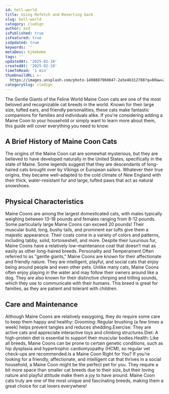 ```yaml
---
id: hell-world
title: Using Refetch and Reverting back
slug: hell-world
category: clodign
author: asd
isPublished: true
isFeatured: true
isUpdated: true
keywords: ''
metaDesc: hjkmkmkm
tags: ''
updatedAt: '2025-02-10'
createdAt: '2025-02-10'
timeToRead: '1 min'
thumbnailURL: >-
  https://images.unsplash.com/photo-1498887960847-2a5e46312788?q=80&w=2069&auto=format&fit=crop&ixlib=rb-4.0.3&ixid=M3wxMjA3fDB8MHxwaG90by1wYWdlfHx8fGVufDB8fHx8fA%3D%3D
categorySlug: clodign
---
```

<p> The Gentle Giants of the Feline World Maine Coon cats are one of the most beloved and recognizable cat breeds in the world. Known for their large size, tufted ears, and friendly personalities, these cats make fantastic companions for families and individuals alike. If you're considering adding a Maine Coon to your household or simply want to learn more about them, this guide will cover everything you need to know.</p><h2 id="a-brief-history-of-maine-coon-cats"> A Brief History of Maine Coon Cats</h2><p> The origins of the Maine Coon cat are somewhat mysterious, but they are believed to have developed naturally in the United States, specifically in the state of Maine. Some legends suggest that they are descendants of long-haired cats brought over by Vikings or European sailors. Whatever their true origins, they became well-adapted to the cold climate of New England with their thick, water-resistant fur and large, tufted paws that act as natural snowshoes.</p><h2 id="physical-characteristics"> Physical Characteristics</h2><p> Maine Coons are among the largest domesticated cats, with males typically weighing between 13-18 pounds and females ranging from 8-12 pounds. Some particularly large Maine Coons can exceed 20 pounds! Their muscular build, long, bushy tails, and prominent ear tufts give them a majestic appearance. Their coats come in a variety of colors and patterns, including tabby, solid, tortoiseshell, and more. Despite their luxurious fur, Maine Coons have a relatively low-maintenance coat that doesn’t mat as easily as other long-haired breeds. Personality and Temperament Often referred to as "gentle giants," Maine Coons are known for their affectionate and friendly nature. They are intelligent, playful, and social cats that enjoy being around people and even other pets. Unlike many cats, Maine Coons often enjoy playing in the water and may follow their owners around like a dog. They are also known for their distinctive chirping and trilling sounds, which they use to communicate with their humans. This breed is great for families, as they are patient and tolerant with children.</p><h2 id="care-and-maintenance"> Care and Maintenance</h2><p> Although Maine Coons are relatively easygoing, they do require some care to keep them happy and healthy: Grooming: Regular brushing (a few times a week) helps prevent tangles and reduces shedding.Exercise: They are active cats and appreciate interactive toys and climbing structures.Diet: A high-protein diet is essential to support their muscular bodies.Health: Like all breeds, Maine Coons can be prone to certain genetic conditions, such as hip dysplasia and hypertrophic cardiomyopathy (HCM), so regular vet check-ups are recommended.Is a Maine Coon Right for You? If you’re looking for a friendly, affectionate, and intelligent cat that thrives in a social household, a Maine Coon might be the perfect pet for you. They require a bit more space than smaller cat breeds due to their size, but their loving nature and playful attitude make them a joy to have around. Maine Coon cats truly are one of the most unique and fascinating breeds, making them a great choice for cat lovers everywhere!</p>
